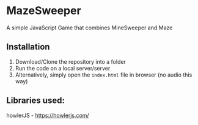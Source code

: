 # MazeSweeper
A simple JavaScript Game that combines MineSweeper and Maze

## Installation
1. Download/Clone the repository into a folder
2. Run the code on a local server/server
3. Alternatively, simply open the `index.html` file in browser (no audio this way)

## Libraries used:
howlerJS - https://howlerjs.com/

